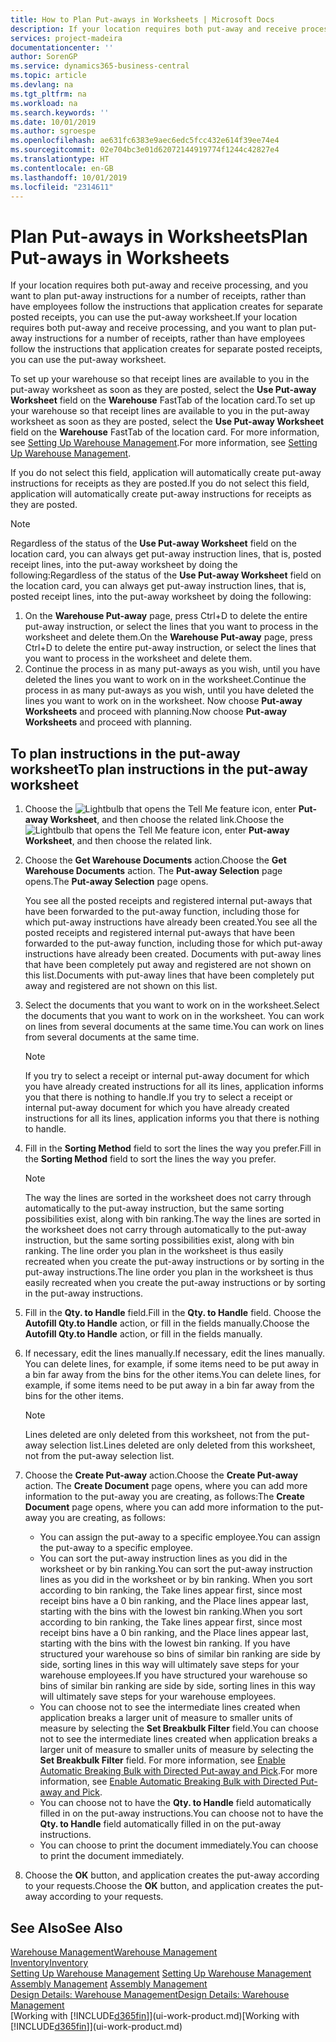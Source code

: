 ```yaml
---
title: How to Plan Put-aways in Worksheets | Microsoft Docs
description: If your location requires both put-away and receive processing, and you want to plan put-away instructions for a number of receipts, rather than have employees follow the instructions that application creates for separate posted receipts, you can use the put-away worksheet.
services: project-madeira
documentationcenter: ''
author: SorenGP
ms.service: dynamics365-business-central
ms.topic: article
ms.devlang: na
ms.tgt_pltfrm: na
ms.workload: na
ms.search.keywords: ''
ms.date: 10/01/2019
ms.author: sgroespe
ms.openlocfilehash: ae631fc6383e9aec6edc5fcc432e614f39ee74e4
ms.sourcegitcommit: 02e704bc3e01d62072144919774f1244c42827e4
ms.translationtype: HT
ms.contentlocale: en-GB
ms.lasthandoff: 10/01/2019
ms.locfileid: "2314611"
---
```

# <a name="plan-put-aways-in-worksheets"></a><span data-ttu-id="8d9e5-103">Plan Put-aways in Worksheets</span><span class="sxs-lookup"><span data-stu-id="8d9e5-103">Plan Put-aways in Worksheets</span></span>
<span data-ttu-id="8d9e5-104">If your location requires both put-away and receive processing, and you want to plan put-away instructions for a number of receipts, rather than have employees follow the instructions that application creates for separate posted receipts, you can use the put-away worksheet.</span><span class="sxs-lookup"><span data-stu-id="8d9e5-104">If your location requires both put-away and receive processing, and you want to plan put-away instructions for a number of receipts, rather than have employees follow the instructions that application creates for separate posted receipts, you can use the put-away worksheet.</span></span>  

<span data-ttu-id="8d9e5-105">To set up your warehouse so that receipt lines are available to you in the put-away worksheet as soon as they are posted, select the **Use Put-away Worksheet** field on the **Warehouse** FastTab of the location card.</span><span class="sxs-lookup"><span data-stu-id="8d9e5-105">To set up your warehouse so that receipt lines are available to you in the put-away worksheet as soon as they are posted, select the **Use Put-away Worksheet** field on the **Warehouse** FastTab of the location card.</span></span> <span data-ttu-id="8d9e5-106">For more information, see [Setting Up Warehouse Management](warehouse-setup-warehouse.md).</span><span class="sxs-lookup"><span data-stu-id="8d9e5-106">For more information, see [Setting Up Warehouse Management](warehouse-setup-warehouse.md).</span></span>  

<span data-ttu-id="8d9e5-107">If you do not select this field, application will automatically create put-away instructions for receipts as they are posted.</span><span class="sxs-lookup"><span data-stu-id="8d9e5-107">If you do not select this field, application will automatically create put-away instructions for receipts as they are posted.</span></span>  

> [!NOTE]  
>  <span data-ttu-id="8d9e5-108">Regardless of the status of the **Use Put-away Worksheet** field on the location card, you can always get put-away instruction lines, that is, posted receipt lines, into the put-away worksheet by doing the following:</span><span class="sxs-lookup"><span data-stu-id="8d9e5-108">Regardless of the status of the **Use Put-away Worksheet** field on the location card, you can always get put-away instruction lines, that is, posted receipt lines, into the put-away worksheet by doing the following:</span></span>  
>   
>  1.  <span data-ttu-id="8d9e5-109">On the **Warehouse Put-away** page, press Ctrl+D to delete the entire put-away instruction, or select the lines that you want to process in the worksheet and delete them.</span><span class="sxs-lookup"><span data-stu-id="8d9e5-109">On the **Warehouse Put-away** page, press Ctrl+D to delete the entire put-away instruction, or select the lines that you want to process in the worksheet and delete them.</span></span>  
> 2.  <span data-ttu-id="8d9e5-110">Continue the process in as many put-aways as you wish, until you have deleted the lines you want to work on in the worksheet.</span><span class="sxs-lookup"><span data-stu-id="8d9e5-110">Continue the process in as many put-aways as you wish, until you have deleted the lines you want to work on in the worksheet.</span></span> <span data-ttu-id="8d9e5-111">Now choose **Put-away Worksheets** and proceed with planning.</span><span class="sxs-lookup"><span data-stu-id="8d9e5-111">Now choose **Put-away Worksheets** and proceed with planning.</span></span>  

## <a name="to-plan-instructions-in-the-put-away-worksheet"></a><span data-ttu-id="8d9e5-112">To plan instructions in the put-away worksheet</span><span class="sxs-lookup"><span data-stu-id="8d9e5-112">To plan instructions in the put-away worksheet</span></span>  
1.  <span data-ttu-id="8d9e5-113">Choose the ![Lightbulb that opens the Tell Me feature](media/ui-search/search_small.png "Tell me what you want to do") icon, enter **Put-away Worksheet**, and then choose the related link.</span><span class="sxs-lookup"><span data-stu-id="8d9e5-113">Choose the ![Lightbulb that opens the Tell Me feature](media/ui-search/search_small.png "Tell me what you want to do") icon, enter **Put-away Worksheet**, and then choose the related link.</span></span>  
2.  <span data-ttu-id="8d9e5-114">Choose the **Get Warehouse Documents** action.</span><span class="sxs-lookup"><span data-stu-id="8d9e5-114">Choose the **Get Warehouse Documents** action.</span></span> <span data-ttu-id="8d9e5-115">The **Put-away Selection** page opens.</span><span class="sxs-lookup"><span data-stu-id="8d9e5-115">The **Put-away Selection** page opens.</span></span>  

    <span data-ttu-id="8d9e5-116">You see all the posted receipts and registered internal put-aways that have been forwarded to the put-away function, including those for which put-away instructions have already been created.</span><span class="sxs-lookup"><span data-stu-id="8d9e5-116">You see all the posted receipts and registered internal put-aways that have been forwarded to the put-away function, including those for which put-away instructions have already been created.</span></span> <span data-ttu-id="8d9e5-117">Documents with put-away lines that have been completely put away and registered are not shown on this list.</span><span class="sxs-lookup"><span data-stu-id="8d9e5-117">Documents with put-away lines that have been completely put away and registered are not shown on this list.</span></span>  

3. <span data-ttu-id="8d9e5-118">Select the documents that you want to work on in the worksheet.</span><span class="sxs-lookup"><span data-stu-id="8d9e5-118">Select the documents that you want to work on in the worksheet.</span></span> <span data-ttu-id="8d9e5-119">You can work on lines from several documents at the same time.</span><span class="sxs-lookup"><span data-stu-id="8d9e5-119">You can work on lines from several documents at the same time.</span></span>  

    > [!NOTE]  
    >  <span data-ttu-id="8d9e5-120">If you try to select a receipt or internal put-away document for which you have already created instructions for all its lines, application informs you that there is nothing to handle.</span><span class="sxs-lookup"><span data-stu-id="8d9e5-120">If you try to select a receipt or internal put-away document for which you have already created instructions for all its lines, application informs you that there is nothing to handle.</span></span>  

4. <span data-ttu-id="8d9e5-121">Fill in the **Sorting Method** field to sort the lines the way you prefer.</span><span class="sxs-lookup"><span data-stu-id="8d9e5-121">Fill in the **Sorting Method** field to sort the lines the way you prefer.</span></span>  

    > [!NOTE]  
    >  <span data-ttu-id="8d9e5-122">The way the lines are sorted in the worksheet does not carry through automatically to the put-away instruction, but the same sorting possibilities exist, along with bin ranking.</span><span class="sxs-lookup"><span data-stu-id="8d9e5-122">The way the lines are sorted in the worksheet does not carry through automatically to the put-away instruction, but the same sorting possibilities exist, along with bin ranking.</span></span> <span data-ttu-id="8d9e5-123">The line order you plan in the worksheet is thus easily recreated when you create the put-away instructions or by sorting in the put-away instructions.</span><span class="sxs-lookup"><span data-stu-id="8d9e5-123">The line order you plan in the worksheet is thus easily recreated when you create the put-away instructions or by sorting in the put-away instructions.</span></span>  

5.  <span data-ttu-id="8d9e5-124">Fill in the **Qty. to Handle** field.</span><span class="sxs-lookup"><span data-stu-id="8d9e5-124">Fill in the **Qty. to Handle** field.</span></span> <span data-ttu-id="8d9e5-125">Choose the **Autofill Qty.to Handle** action, or fill in the fields manually.</span><span class="sxs-lookup"><span data-stu-id="8d9e5-125">Choose the **Autofill Qty.to Handle** action, or fill in the fields manually.</span></span>  
6.  <span data-ttu-id="8d9e5-126">If necessary, edit the lines manually.</span><span class="sxs-lookup"><span data-stu-id="8d9e5-126">If necessary, edit the lines manually.</span></span> <span data-ttu-id="8d9e5-127">You can delete lines, for example, if some items need to be put away in a bin far away from the bins for the other items.</span><span class="sxs-lookup"><span data-stu-id="8d9e5-127">You can delete lines, for example, if some items need to be put away in a bin far away from the bins for the other items.</span></span>  

    > [!NOTE]  
    >  <span data-ttu-id="8d9e5-128">Lines deleted are only deleted from this worksheet, not from the put-away selection list.</span><span class="sxs-lookup"><span data-stu-id="8d9e5-128">Lines deleted are only deleted from this worksheet, not from the put-away selection list.</span></span>  

7.  <span data-ttu-id="8d9e5-129">Choose the **Create Put-away** action.</span><span class="sxs-lookup"><span data-stu-id="8d9e5-129">Choose the **Create Put-away** action.</span></span> <span data-ttu-id="8d9e5-130">The **Create Document** page opens, where you can add more information to the put-away you are creating, as follows:</span><span class="sxs-lookup"><span data-stu-id="8d9e5-130">The **Create Document** page opens, where you can add more information to the put-away you are creating, as follows:</span></span>  

    -   <span data-ttu-id="8d9e5-131">You can assign the put-away to a specific employee.</span><span class="sxs-lookup"><span data-stu-id="8d9e5-131">You can assign the put-away to a specific employee.</span></span>  
    -   <span data-ttu-id="8d9e5-132">You can sort the put-away instruction lines as you did in the worksheet or by bin ranking.</span><span class="sxs-lookup"><span data-stu-id="8d9e5-132">You can sort the put-away instruction lines as you did in the worksheet or by bin ranking.</span></span> <span data-ttu-id="8d9e5-133">When you sort according to bin ranking, the Take lines appear first, since most receipt bins have a 0 bin ranking, and the Place lines appear last, starting with the bins with the lowest bin ranking.</span><span class="sxs-lookup"><span data-stu-id="8d9e5-133">When you sort according to bin ranking, the Take lines appear first, since most receipt bins have a 0 bin ranking, and the Place lines appear last, starting with the bins with the lowest bin ranking.</span></span> <span data-ttu-id="8d9e5-134">If you have structured your warehouse so bins of similar bin ranking are side by side, sorting lines in this way will ultimately save steps for your warehouse employees.</span><span class="sxs-lookup"><span data-stu-id="8d9e5-134">If you have structured your warehouse so bins of similar bin ranking are side by side, sorting lines in this way will ultimately save steps for your warehouse employees.</span></span>  
    -   <span data-ttu-id="8d9e5-135">You can choose not to see the intermediate lines created when application breaks a larger unit of measure to smaller units of measure by selecting the **Set Breakbulk Filter** field.</span><span class="sxs-lookup"><span data-stu-id="8d9e5-135">You can choose not to see the intermediate lines created when application breaks a larger unit of measure to smaller units of measure by selecting the **Set Breakbulk Filter** field.</span></span> <span data-ttu-id="8d9e5-136">For more information, see [Enable Automatic Breaking Bulk with Directed Put-away and Pick](warehouse-enable-automatic-breaking-bulk-with-directed-put-away-and-pick.md).</span><span class="sxs-lookup"><span data-stu-id="8d9e5-136">For more information, see [Enable Automatic Breaking Bulk with Directed Put-away and Pick](warehouse-enable-automatic-breaking-bulk-with-directed-put-away-and-pick.md).</span></span>  
    -   <span data-ttu-id="8d9e5-137">You can choose not to have the **Qty. to Handle** field automatically filled in on the put-away instructions.</span><span class="sxs-lookup"><span data-stu-id="8d9e5-137">You can choose not to have the **Qty. to Handle** field automatically filled in on the put-away instructions.</span></span>  
    -   <span data-ttu-id="8d9e5-138">You can choose to print the document immediately.</span><span class="sxs-lookup"><span data-stu-id="8d9e5-138">You can choose to print the document immediately.</span></span>  

8.  <span data-ttu-id="8d9e5-139">Choose the **OK** button, and application creates the put-away according to your requests.</span><span class="sxs-lookup"><span data-stu-id="8d9e5-139">Choose the **OK** button, and application creates the put-away according to your requests.</span></span>  

## <a name="see-also"></a><span data-ttu-id="8d9e5-140">See Also</span><span class="sxs-lookup"><span data-stu-id="8d9e5-140">See Also</span></span>  
[<span data-ttu-id="8d9e5-141">Warehouse Management</span><span class="sxs-lookup"><span data-stu-id="8d9e5-141">Warehouse Management</span></span>](warehouse-manage-warehouse.md)  
[<span data-ttu-id="8d9e5-142">Inventory</span><span class="sxs-lookup"><span data-stu-id="8d9e5-142">Inventory</span></span>](inventory-manage-inventory.md)  
<span data-ttu-id="8d9e5-143">[Setting Up Warehouse Management](warehouse-setup-warehouse.md)   </span><span class="sxs-lookup"><span data-stu-id="8d9e5-143">[Setting Up Warehouse Management](warehouse-setup-warehouse.md)   </span></span>  
<span data-ttu-id="8d9e5-144">[Assembly Management](assembly-assemble-items.md)  </span><span class="sxs-lookup"><span data-stu-id="8d9e5-144">[Assembly Management](assembly-assemble-items.md)  </span></span>  
[<span data-ttu-id="8d9e5-145">Design Details: Warehouse Management</span><span class="sxs-lookup"><span data-stu-id="8d9e5-145">Design Details: Warehouse Management</span></span>](design-details-warehouse-management.md)  
<span data-ttu-id="8d9e5-146">[Working with [!INCLUDE[d365fin](includes/d365fin_md.md)]](ui-work-product.md)</span><span class="sxs-lookup"><span data-stu-id="8d9e5-146">[Working with [!INCLUDE[d365fin](includes/d365fin_md.md)]](ui-work-product.md)</span></span>
